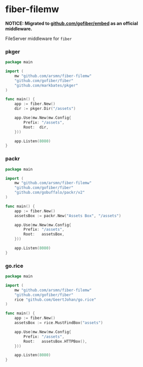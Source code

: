 # fiber-filemw

**NOTICE: Migrated to [github.com/gofiber/embed](https://github.com/gofiber/embed) as an official middleware.**

FileServer middleware for `fiber`

### pkger

```go
package main

import (
	mw "github.com/arsmn/fiber-filemw"
	"github.com/gofiber/fiber"
	"github.com/markbates/pkger"
)

func main() {
	app := fiber.New()
	dir := pkger.Dir("/assets")

	app.Use(mw.New(mw.Config{
		Prefix: "/assets",
		Root:  dir,
	}))

	app.Listen(8080)
}
```

### packr

```go
package main

import (
	mw "github.com/arsmn/fiber-filemw"
	"github.com/gofiber/fiber"
	"github.com/gobuffalo/packr/v2"
)

func main() {
	app := fiber.New()
	assetsBox := packr.New("Assets Box", "/assets")

	app.Use(mw.New(mw.Config{
		Prefix: "/assets",
		Root:   assetsBox,
	}))

	app.Listen(8080)
}
```

### go.rice

```go
package main

import (
	mw "github.com/arsmn/fiber-filemw"
	"github.com/gofiber/fiber"
	rice "github.com/GeertJohan/go.rice"
)

func main() {
	app := fiber.New()
	assetsBox := rice.MustFindBox("assets")

	app.Use(mw.New(mw.Config{
		Prefix: "/assets",
		Root:   assetsBox.HTTPBox(),
	}))

	app.Listen(8080)
}
```